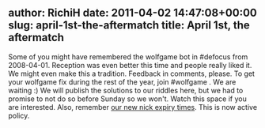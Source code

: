 author: RichiH
date: 2011-04-02 14:47:08+00:00
slug: april-1st-the-aftermatch
title: April 1st, the aftermatch
---

Some of you might have remembered the wolfgame bot in #defocus from 2008-04-01. Reception was even better this time and people really liked it. We might even make this a tradition. Feedback in comments, please.
To get your wolfgame fix during the rest of the year, join #wolfgame . We are waiting :)
We will publish the solutions to our riddles here, but we had to promise to not do so before Sunday so we won't. Watch this space if you are interested.
Also, remember [our new nick expiry times](http://blog.freenode.net/2011/03/change-in-nick-expiry-times/). This is now active policy.
